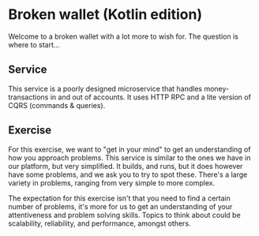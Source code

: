 # Broken wallet (Kotlin edition)

Welcome to a broken wallet with a lot more to wish for. The question is where
to start...

## Service
This service is a poorly designed microservice that handles money-transactions in and out of accounts. It uses HTTP RPC and a lite version of CQRS (commands & queries).

## Exercise
For this exercise, we want to "get in your mind" to get an understanding of how you approach problems. This service is similar to the ones we have in our platform, but very simplified. It builds, and runs, but it does however have some problems, and we ask you to try to spot these. There's a large variety in problems, ranging from very simple to more complex.

The expectation for this exercise isn't that you need to find a certain number of problems, it's more for us to get an understanding of your attentiveness and problem solving skills. Topics to think about could be scalability, reliability, and performance, amongst others.
